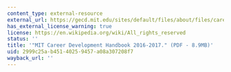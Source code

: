 ```yaml
---
content_type: external-resource
external_url: https://gecd.mit.edu/sites/default/files/about/files/career-handbook.pdf
has_external_license_warning: true
license: https://en.wikipedia.org/wiki/All_rights_reserved
status: ''
title: '"MIT Career Development Handbook 2016-2017." (PDF - 8.9MB)'
uid: 2999c25a-b451-4025-9457-a08a307208f7
wayback_url: ''
---
```

